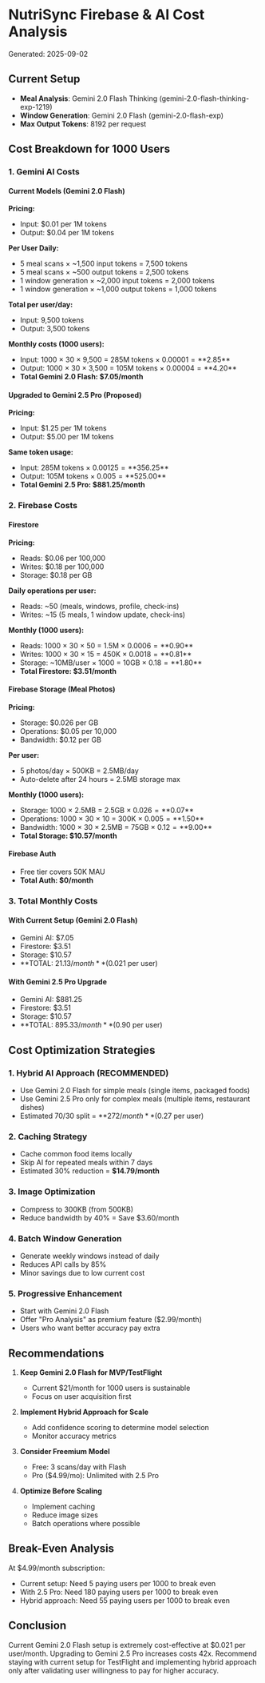 # NutriSync Firebase & AI Cost Analysis
Generated: 2025-09-02

## Current Setup
- **Meal Analysis**: Gemini 2.0 Flash Thinking (gemini-2.0-flash-thinking-exp-1219)
- **Window Generation**: Gemini 2.0 Flash (gemini-2.0-flash-exp)
- **Max Output Tokens**: 8192 per request

## Cost Breakdown for 1000 Users

### 1. Gemini AI Costs

#### Current Models (Gemini 2.0 Flash)
**Pricing:**
- Input: $0.01 per 1M tokens
- Output: $0.04 per 1M tokens

**Per User Daily:**
- 5 meal scans × ~1,500 input tokens = 7,500 tokens
- 5 meal scans × ~500 output tokens = 2,500 tokens
- 1 window generation × ~2,000 input tokens = 2,000 tokens
- 1 window generation × ~1,000 output tokens = 1,000 tokens

**Total per user/day:**
- Input: 9,500 tokens
- Output: 3,500 tokens

**Monthly costs (1000 users):**
- Input: 1000 × 30 × 9,500 = 285M tokens × $0.00001 = **$2.85**
- Output: 1000 × 30 × 3,500 = 105M tokens × $0.00004 = **$4.20**
- **Total Gemini 2.0 Flash: $7.05/month**

#### Upgraded to Gemini 2.5 Pro (Proposed)
**Pricing:**
- Input: $1.25 per 1M tokens
- Output: $5.00 per 1M tokens

**Same token usage:**
- Input: 285M tokens × $0.00125 = **$356.25**
- Output: 105M tokens × $0.005 = **$525.00**
- **Total Gemini 2.5 Pro: $881.25/month**

### 2. Firebase Costs

#### Firestore
**Pricing:**
- Reads: $0.06 per 100,000
- Writes: $0.18 per 100,000
- Storage: $0.18 per GB

**Daily operations per user:**
- Reads: ~50 (meals, windows, profile, check-ins)
- Writes: ~15 (5 meals, 1 window update, check-ins)

**Monthly (1000 users):**
- Reads: 1000 × 30 × 50 = 1.5M × $0.0006 = **$0.90**
- Writes: 1000 × 30 × 15 = 450K × $0.0018 = **$0.81**
- Storage: ~10MB/user × 1000 = 10GB × $0.18 = **$1.80**
- **Total Firestore: $3.51/month**

#### Firebase Storage (Meal Photos)
**Pricing:**
- Storage: $0.026 per GB
- Operations: $0.05 per 10,000
- Bandwidth: $0.12 per GB

**Per user:**
- 5 photos/day × 500KB = 2.5MB/day
- Auto-delete after 24 hours = 2.5MB storage max

**Monthly (1000 users):**
- Storage: 1000 × 2.5MB = 2.5GB × $0.026 = **$0.07**
- Operations: 1000 × 30 × 10 = 300K × $0.005 = **$1.50**
- Bandwidth: 1000 × 30 × 2.5MB = 75GB × $0.12 = **$9.00**
- **Total Storage: $10.57/month**

#### Firebase Auth
- Free tier covers 50K MAU
- **Total Auth: $0/month**

### 3. Total Monthly Costs

#### With Current Setup (Gemini 2.0 Flash)
- Gemini AI: $7.05
- Firestore: $3.51
- Storage: $10.57
- **TOTAL: $21.13/month** ($0.021 per user)

#### With Gemini 2.5 Pro Upgrade
- Gemini AI: $881.25
- Firestore: $3.51
- Storage: $10.57
- **TOTAL: $895.33/month** ($0.90 per user)

## Cost Optimization Strategies

### 1. Hybrid AI Approach (RECOMMENDED)
- Use Gemini 2.0 Flash for simple meals (single items, packaged foods)
- Use Gemini 2.5 Pro only for complex meals (multiple items, restaurant dishes)
- Estimated 70/30 split = **$272/month** ($0.27 per user)

### 2. Caching Strategy
- Cache common food items locally
- Skip AI for repeated meals within 7 days
- Estimated 30% reduction = **$14.79/month**

### 3. Image Optimization
- Compress to 300KB (from 500KB)
- Reduce bandwidth by 40% = Save $3.60/month

### 4. Batch Window Generation
- Generate weekly windows instead of daily
- Reduces API calls by 85%
- Minor savings due to low current cost

### 5. Progressive Enhancement
- Start with Gemini 2.0 Flash
- Offer "Pro Analysis" as premium feature ($2.99/month)
- Users who want better accuracy pay extra

## Recommendations

1. **Keep Gemini 2.0 Flash for MVP/TestFlight**
   - Current $21/month for 1000 users is sustainable
   - Focus on user acquisition first

2. **Implement Hybrid Approach for Scale**
   - Add confidence scoring to determine model selection
   - Monitor accuracy metrics

3. **Consider Freemium Model**
   - Free: 3 scans/day with Flash
   - Pro ($4.99/mo): Unlimited with 2.5 Pro

4. **Optimize Before Scaling**
   - Implement caching
   - Reduce image sizes
   - Batch operations where possible

## Break-Even Analysis

At $4.99/month subscription:
- Current setup: Need 5 paying users per 1000 to break even
- With 2.5 Pro: Need 180 paying users per 1000 to break even
- Hybrid approach: Need 55 paying users per 1000 to break even

## Conclusion

Current Gemini 2.0 Flash setup is extremely cost-effective at $0.021 per user/month. Upgrading to Gemini 2.5 Pro increases costs 42x. Recommend staying with current setup for TestFlight and implementing hybrid approach only after validating user willingness to pay for higher accuracy.